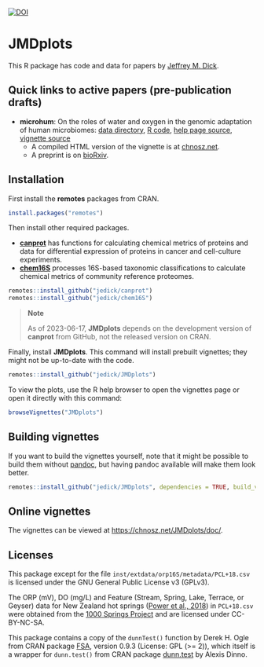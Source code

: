 [![DOI](https://zenodo.org/badge/211601502.svg)](https://zenodo.org/badge/latestdoi/211601502)

# JMDplots

This R package has code and data for papers by [Jeffrey M. Dick](https://chnosz.net/jeff/).

## Quick links to active papers (pre-publication drafts)

- **microhum**: On the roles of water and oxygen in the genomic adaptation of human microbiomes: [data directory](inst/extdata/microhum), [R code](R/microhum.R), [help page source](man/microhum.Rd), [vignette source](vignettes/microhum.Rmd)
  - A compiled HTML version of the vignette is at [chnosz.net](https://chnosz.net/JMDplots/doc/microhum.html).
  - A preprint is on [bioRxiv](https://doi.org/10.1101/2023.02.12.528246).

## Installation

First install the **remotes** packages from CRAN.

```R
install.packages("remotes")
```

Then install other required packages.
- [**canprot**](https://github.com/jedick/canprot) has functions for calculating chemical metrics of proteins and data for differential expression of proteins in cancer and cell-culture experiments.
- [**chem16S**](https://github.com/jedick/chem16S) processes 16S-based taxonomic classifications to calculate chemical metrics of community reference proteomes.

```R
remotes::install_github("jedick/canprot")
remotes::install_github("jedick/chem16S")
```

> **Note**
>
> As of 2023-06-17, **JMDplots** depends on the development version of **canprot** from GitHub, not the released version on CRAN.

Finally, install **JMDplots**.
This command will install prebuilt vignettes; they might not be up-to-date with the code.

```R
remotes::install_github("jedick/JMDplots")
```

To view the plots, use the R help browser to open the vignettes page or open it directly with this command:

```R
browseVignettes("JMDplots")
```

## Building vignettes

If you want to build the vignettes yourself, note that it might be possible to build them without [pandoc](https://pandoc.org/), but having pandoc available will make them look better.

```R
remotes::install_github("jedick/JMDplots", dependencies = TRUE, build_vignettes = TRUE)
```

## Online vignettes

The vignettes can be viewed at <https://chnosz.net/JMDplots/doc/>.

## Licenses

This package except for the file `inst/extdata/orp16S/metadata/PCL+18.csv` is licensed under the GNU General Public License v3 (GPLv3).

The ORP (mV), DO (mg/L) and Feature (Stream, Spring, Lake, Terrace, or Geyser) data for New Zealand hot springs ([Power et al., 2018](https://doi.org/10.1038/s41467-018-05020-y)) in `PCL+18.csv` were obtained from the [1000 Springs Project](https://1000springs.org.nz) and are licensed under CC-BY-NC-SA.

This package contains a copy of the `dunnTest()` function by Derek H. Ogle from CRAN package [FSA](https://cran.r-project.org/package=FSA), version 0.9.3 (License: GPL (>= 2)), which itself is a wrapper for `dunn.test()` from CRAN package [dunn.test](https://cran.r-project.org/package=dunn.test) by Alexis Dinno.
